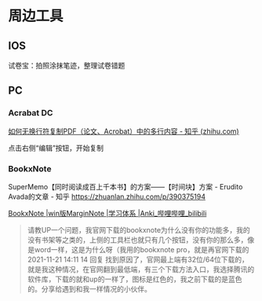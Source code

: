 # 周边工具

## IOS

试卷宝：拍照涂抹笔迹，整理试卷错题

## PC

### Acrabat DC

[如何无换行符复制PDF（论文、Acrobat）中的多行内容 - 知乎 (zhihu.com)](https://zhuanlan.zhihu.com/p/97456267)

点击右侧“编辑”按钮，开始复制

### BookxNote

SuperMemo【同时阅读成百上千本书】的方案——【时间块】方案 - Erudito Avada的文章 - 知乎 https://zhuanlan.zhihu.com/p/390375194

[BookxNote |win版MarginNote |学习体系 |Anki_哔哩哔哩_bilibili](https://www.bilibili.com/video/BV1864y1u7oR/?vd_source=187217104dfd0bc027cc65f8420627b0)

>   请教UP一个问题，我官网下载的bookxnote为什么没有你的功能多，我的没有书架等之类的，上侧的工具栏也就只有几个按钮，没有你的那么多，像是word一样，这是为什么呀（我用的bookxnote pro，就是再官网下载的
>   2021-11-21 14:11
>   14
>   回复
>   找到原因了，官网最上端有32位/64位下载的，就是我这种情况，在官网翻到最低端，有三个下载方法入口，我选择腾讯的软件库，下载的就和up的一样了，图标是红色的，我之前下载的是蓝色的。分享给遇到和我一样情况的小伙伴。